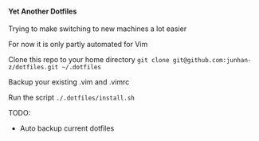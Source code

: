#### Yet Another Dotfiles

Trying to make switching to new machines a lot easier 

For now it is only partly automated for Vim

Clone this repo to your home directory
`git clone git@github.com:junhan-z/dotfiles.git ~/.dotfiles`

Backup your existing .vim and .vimrc 

Run the script
`./.dotfiles/install.sh`


TODO:
* Auto backup current dotfiles
